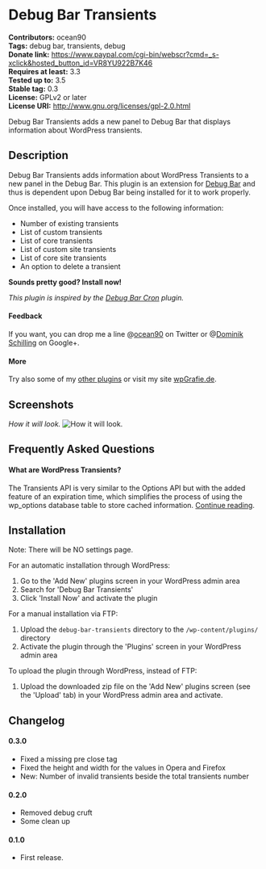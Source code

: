 # Debug Bar Transients  
**Contributors:** ocean90  
**Tags:** debug bar, transients, debug  
**Donate link:** <https://www.paypal.com/cgi-bin/webscr?cmd=_s-xclick&hosted_button_id=VR8YU922B7K46>  
**Requires at least:** 3.3  
**Tested up to:** 3.5  
**Stable tag:** 0.3  
**License:** GPLv2 or later  
**License URI:** <http://www.gnu.org/licenses/gpl-2.0.html>  
  
Debug Bar Transients adds a new panel to Debug Bar that displays information about WordPress transients.  
  
## Description  
  
Debug Bar Transients adds information about WordPress Transients to a new panel in the Debug Bar. This plugin is an extension for [Debug Bar](http://wordpress.org/extend/plugins/debug-bar/) and thus is dependent upon Debug Bar being installed for it to work properly.  
  
Once installed, you will have access to the following information:  
  
* Number of existing transients  
* List of custom transients  
* List of core transients  
* List of custom site transients  
* List of core site transients  
* An option to delete a transient  
  
**Sounds pretty good? Install now!**  
  
*This plugin is inspired by the [Debug Bar Cron](http://wordpress.org/extend/plugins/debug-bar-cron/) plugin.*  
  
#### Feedback  
If you want, you can drop me a line @[ocean90](http://twitter.com/ocean90) on Twitter or @[Dominik Schilling](https://plus.google.com/101675293278434581718/) on Google+.  
  
#### More  
Try also some of my [other plugins](http://profiles.wordpress.org/users/ocean90) or visit my site [wpGrafie.de](http://wpgrafie.de/).  
  
## Screenshots  
  
*How it will look.*
![How it will look.](https://raw.github.com/ocean90/debug-bar-transients/master/assets-wp-repo/screenshot-1.png)

  
## Frequently Asked Questions  
  
#### What are WordPress Transients?  
The Transients API is very similar to the Options API but with the added feature of an expiration time, which simplifies the process of using the wp_options database table to store cached information. [Continue reading](http://codex.wordpress.org/Transients_API).  
  
## Installation  
  
Note: There will be NO settings page.  
  
For an automatic installation through WordPress:  
  
1. Go to the 'Add New' plugins screen in your WordPress admin area  
1. Search for 'Debug Bar Transients'  
1. Click 'Install Now' and activate the plugin  
  
  
For a manual installation via FTP:  
  
1. Upload the `debug-bar-transients` directory to the `/wp-content/plugins/` directory  
1. Activate the plugin through the 'Plugins' screen in your WordPress admin area  
  
  
To upload the plugin through WordPress, instead of FTP:  
  
1. Upload the downloaded zip file on the 'Add New' plugins screen (see the 'Upload' tab) in your WordPress admin area and activate.  
  
## Changelog  
#### 0.3.0  
* Fixed a missing pre close tag  
* Fixed the height and width for the values in Opera and Firefox  
* New: Number of invalid transients beside the total transients number  
  
#### 0.2.0  
* Removed debug cruft  
* Some clean up  
  
#### 0.1.0  
* First release.
